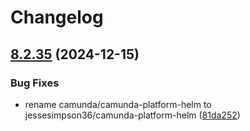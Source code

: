 # Changelog

## [8.2.35](https://github.com/jessesimpson36/camunda-platform-helm/compare/camunda-platform-8.2-v8.2.34...camunda-platform-8.2-8.2.35) (2024-12-15)


### Bug Fixes

* rename camunda/camunda-platform-helm to jessesimpson36/camunda-platform-helm ([81da252](https://github.com/jessesimpson36/camunda-platform-helm/commit/81da2524f5b57c575ddc4075ab92149fbb2dd6f5))
